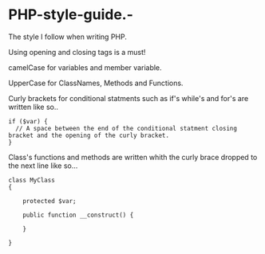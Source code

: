 # PHP-style-guide.-

The style I follow when writing PHP. 

Using opening and closing <?php ?> tags is a must!

camelCase for variables and member variable. 

UpperCase for ClassNames, Methods and Functions. 

Curly brackets for conditional statments such as if's while's and for's are written like so.. 

    if ($var) {
      // A space between the end of the conditional statment closing bracket and the opening of the curly bracket.
    }
    
    
Class's functions and methods are written whith the curly brace dropped to the next line like so... 

    class MyClass 
    {

        protected $var;
    
        public function __construct() {
      
        }
  
    }


